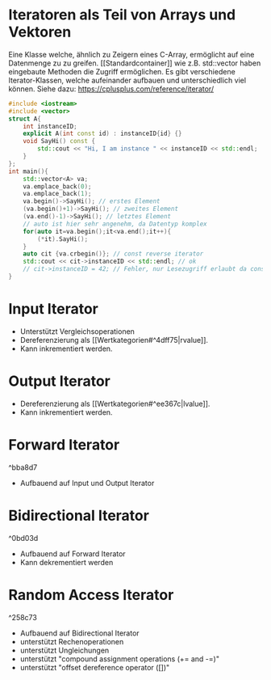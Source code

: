 # Iteratoren als Teil von Arrays und Vektoren
Eine Klasse welche, ähnlich zu Zeigern eines C-Array, ermöglicht auf eine Datenmenge zu zu greifen. [[Standardcontainer]] wie z.B. std::vector haben eingebaute Methoden die Zugriff ermöglichen. 
Es gibt verschiedene Iterator-Klassen, welche aufeinander aufbauen und unterschiedlich viel können. Siehe dazu: https://cplusplus.com/reference/iterator/


``` C++
#include <iostream>
#include <vector>
struct A{
	int instanceID;
	explicit A(int const id) : instanceID{id} {}
	void SayHi() const {
		std::cout << "Hi, I am instance " << instanceID << std::endl;
	}
};
int main(){
	std::vector<A> va;
	va.emplace_back(0);
	va.emplace_back(1);
	va.begin()->SayHi(); // erstes Element
	(va.begin()+1)->SayHi(); // zweites Element
	(va.end()-1)->SayHi(); // letztes Element
	// auto ist hier sehr angenehm, da Datentyp komplex
	for(auto it=va.begin();it<va.end();it++){
		(*it).SayHi();
	}
	auto cit {va.crbegin()}; // const reverse iterator
	std::cout << cit->instanceID << std::endl; // ok
	// cit->instanceID = 42; // Fehler, nur Lesezugriff erlaubt da const
}
```

# Input Iterator
- Unterstützt Vergleichsoperationen
- Dereferenzierung als [[Wertkategorien#^4dff75|rvalue]].
- Kann inkrementiert werden.

# Output Iterator
- Dereferenzierung als [[Wertkategorien#^ee367c|lvalue]].
- Kann inkrementiert werden.

# Forward Iterator

^bba8d7

- Aufbauend auf Input und Output Iterator

# Bidirectional Iterator

^0bd03d

- Aufbauend auf Forward Iterator
- Kann dekrementiert werden

# Random Access Iterator

^258c73

- Aufbauend auf Bidirectional Iterator
- unterstützt Rechenoperationen
- unterstützt Ungleichungen
- unterstützt "compound assignment operations (+= and -=)"
- unterstützt "offset dereference operator ([])"
